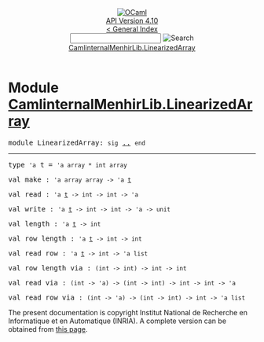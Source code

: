 <!-- ((! set title API !)) ((! set documentation !)) ((! set api !)) ((! set nobreadcrumb !)) -->
<div class="api"><header><nav class="toc brand"><a class="brand" href="https://ocaml.org/"><img src="colour-logo-gray.svg" class="svg" alt="OCaml"></a></nav><nav class="toc"><div class="toc_version"><a href="/docs" id="version-select">API Version 4.10</a></div><a href="index.html">&lt; General Index</a><div class="api_search"><input type="text" name="apisearch" id="api_search" oninput="mySearch(false);" onkeypress="this.oninput();" onclick="this.oninput();" onpaste="this.oninput();">
<img src="search_icon.svg" alt="Search" class="svg" onclick="mySearch(false)"></div>
<div id="search_results"></div><div class="toc_title"><a href="#top">CamlinternalMenhirLib.LinearizedArray</a></div><ul></ul></nav></header>

<h1>Module <a href="type_CamlinternalMenhirLib.LinearizedArray.html">CamlinternalMenhirLib.LinearizedArray</a></h1>

<pre><span id="MODULELinearizedArray"><span class="keyword">module</span> LinearizedArray</span>: <code class="code"><span class="keyword">sig</span></code> <a href="CamlinternalMenhirLib.LinearizedArray.html">..</a> <code class="code"><span class="keyword">end</span></code></pre><hr width="100%">

<pre><span id="TYPEt"><span class="keyword">type</span> <code class="type">'a</code> t</span> = <code class="type">'a array * int array</code> </pre>


<pre><span id="VALmake"><span class="keyword">val</span> make</span> : <code class="type">'a array array -&gt; 'a <a href="CamlinternalMenhirLib.LinearizedArray.html#TYPEt">t</a></code></pre>
<pre><span id="VALread"><span class="keyword">val</span> read</span> : <code class="type">'a <a href="CamlinternalMenhirLib.LinearizedArray.html#TYPEt">t</a> -&gt; int -&gt; int -&gt; 'a</code></pre>
<pre><span id="VALwrite"><span class="keyword">val</span> write</span> : <code class="type">'a <a href="CamlinternalMenhirLib.LinearizedArray.html#TYPEt">t</a> -&gt; int -&gt; int -&gt; 'a -&gt; unit</code></pre>
<pre><span id="VALlength"><span class="keyword">val</span> length</span> : <code class="type">'a <a href="CamlinternalMenhirLib.LinearizedArray.html#TYPEt">t</a> -&gt; int</code></pre>
<pre><span id="VALrow_length"><span class="keyword">val</span> row_length</span> : <code class="type">'a <a href="CamlinternalMenhirLib.LinearizedArray.html#TYPEt">t</a> -&gt; int -&gt; int</code></pre>
<pre><span id="VALread_row"><span class="keyword">val</span> read_row</span> : <code class="type">'a <a href="CamlinternalMenhirLib.LinearizedArray.html#TYPEt">t</a> -&gt; int -&gt; 'a list</code></pre>
<pre><span id="VALrow_length_via"><span class="keyword">val</span> row_length_via</span> : <code class="type">(int -&gt; int) -&gt; int -&gt; int</code></pre>
<pre><span id="VALread_via"><span class="keyword">val</span> read_via</span> : <code class="type">(int -&gt; 'a) -&gt; (int -&gt; int) -&gt; int -&gt; int -&gt; 'a</code></pre>
<pre><span id="VALread_row_via"><span class="keyword">val</span> read_row_via</span> : <code class="type">(int -&gt; 'a) -&gt; (int -&gt; int) -&gt; int -&gt; 'a list</code></pre>
<div class="copyright">The present documentation is copyright Institut National de Recherche en Informatique et en Automatique (INRIA). A complete version can be obtained from <a href="http://caml.inria.fr/pub/docs/manual-ocaml/">this page</a>.</div></div>